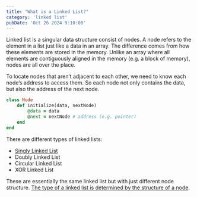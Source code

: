 ```yaml
---
title: "What is a Linked List?"
category: 'linked list'
pubDate: 'Oct 26 2024 9:10:00'
---
```


Linked list is a singular data structure consist of nodes. A node refers to the element in a list just like a data in an array. The difference comes from how these elements are stored in the memory. Unlike an array where all elements are contiguously aligned in the memory (e.g. a block of memory), nodes are all over the place.

To locate nodes that aren’t adjacent to each other, we need to know each node’s address to access them. So each node not only contains the data, but also the address of the next node.

```rb
class Node
	def initialize(data, nextNode)
		@data = data
		@next = nextNode # address (e.g. pointer)
	end
end
```

There are different types of linked lists:
- [Singly Linked List](/note/what-is-a-singly-linked-list)
- Doubly Linked List
- Circular Linked List
- XOR Linked List

These are essentially the same linked list but with just different node structure. [The type of a linked list is determined by the structure of a node](/note/the-type-of-a-linked-list-is-determined-by-the-structure-of-a-node/).